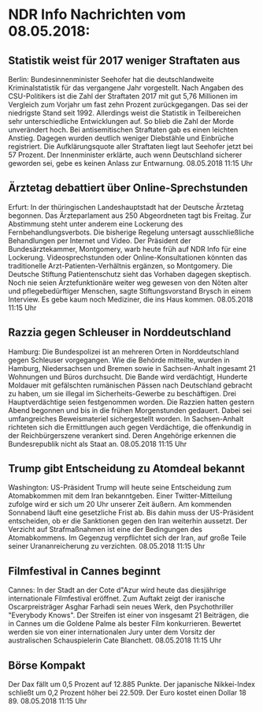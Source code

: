# NDR Info Nachrichten vom 08.05.2018:


## Statistik weist für 2017 weniger Straftaten aus
Berlin: Bundesinnenminister Seehofer hat die deutschlandweite Kriminalstatistik für das vergangene Jahr vorgestellt. Nach Angaben des CSU-Politikers ist die Zahl der Straftaten 2017 mit gut 5,76 Millionen im Vergleich zum Vorjahr um fast zehn Prozent zurückgegangen. Das sei der niedrigste Stand seit 1992. Allerdings weist die Statistik in Teilbereichen sehr unterschiedliche Entwicklungen auf. So blieb die Zahl der Morde unverändert hoch. Bei antisemitischen Straftaten gab es einen leichten Anstieg. Dagegen wurden deutlich weniger Diebstähle und Einbrüche registriert. Die Aufklärungsquote aller Straftaten liegt laut Seehofer jetzt bei 57 Prozent. Der Innenminister erklärte, auch wenn Deutschland sicherer geworden sei, gebe es keinen Anlass zur Entwarnung. 08.05.2018 11:15 Uhr 

## Ärztetag debattiert über Online-Sprechstunden
Erfurt: In der thüringischen Landeshauptstadt hat der Deutsche Ärztetag begonnen. Das Ärzteparlament aus 250 Abgeordneten tagt bis Freitag. Zur Abstimmung steht unter anderem eine Lockerung des Fernbehandlungsverbots. Die bisherige Regelung untersagt ausschließliche Behandlungen per Internet und Video. Der Präsident der Bundesärztekammer, Montgomery, warb heute früh auf NDR Info für eine Lockerung. Videosprechstunden oder Online-Konsultationen könnten das traditionelle Arzt-Patienten-Verhältnis ergänzen, so Montgomery. Die Deutsche Stiftung Patientenschutz sieht das Vorhaben dagegen skeptisch. Noch nie seien Ärztefunktionäre weiter weg gewesen von den Nöten alter und pflegebedürftiger Menschen, sagte Stiftungsvorstand Brysch in einem Interview. Es gebe kaum noch Mediziner, die ins Haus kommen. 08.05.2018 11:15 Uhr 

## Razzia gegen Schleuser in Norddeutschland
Hamburg: Die Bundespolizei ist an mehreren Orten in Norddeutschland gegen Schleuser vorgegangen. Wie die Behörde mitteilte, wurden in Hamburg, Niedersachsen und Bremen sowie in Sachsen-Anhalt ingesamt 21 Wohnungen und Büros durchsucht. Die Bande wird verdächtigt, Hunderte Moldauer mit gefälschten rumänischen Pässen nach Deutschland gebracht zu haben, um sie illegal im Sicherheits-Gewerbe zu beschäftigen. Drei Hauptverdächtige seien festgenommen worden. Die Razzien hatten gestern Abend begonnen und bis in die frühen Morgenstunden gedauert. Dabei sei umfangreiches Beweismateriel sichergestellt worden. In Sachsen-Anhalt richteten sich die Ermittlungen auch gegen Verdächtige, die offenkundig in der Reichbürgerszene verankert sind. Deren Angehörige erkennen die Bundesrepublik nicht als Staat an. 08.05.2018 11:15 Uhr 

## Trump gibt Entscheidung zu Atomdeal bekannt
Washington: US-Präsident Trump will heute seine Entscheidung zum Atomabkommen mit dem Iran bekanntgeben. Einer Twitter-Mitteilung zufolge wird er sich um 20 Uhr unserer Zeit äußern. Am kommenden Sonnabend läuft eine gesetzliche Frist ab. Bis dahin muss der US-Präsident entscheiden, ob er die Sanktionen gegen den Iran weiterhin aussetzt. Der Verzicht auf Strafmaßnahmen ist eine der Bedingungen des Atomabkommens. Im Gegenzug verpflichtet sich der Iran, auf große Teile seiner Urananreicherung zu verzichten. 08.05.2018 11:15 Uhr 

## Filmfestival in Cannes beginnt
Cannes: In der Stadt an der Cote d"Azur wird heute das diesjährige internationale Filmfestival eröffnet. Zum Auftakt zeigt der iranische Oscarpreisträger Asghar Farhadi sein neues Werk, den Psychothriller "Everybody Knows". Der Streifen ist einer von insgesamt 21 Beiträgen, die in Cannes um die Goldene Palme als bester Film konkurrieren. Bewertet werden sie von einer internationalen Jury unter dem Vorsitz der australischen Schauspielerin Cate Blanchett. 08.05.2018 11:15 Uhr 

## Börse Kompakt
Der Dax fällt um 0,5 Prozent auf 12.885 Punkte. Der japanische Nikkei-Index schließt um 0,2 Prozent höher bei 22.509. Der Euro kostet einen Dollar 18 89. 08.05.2018 11:15 Uhr 
